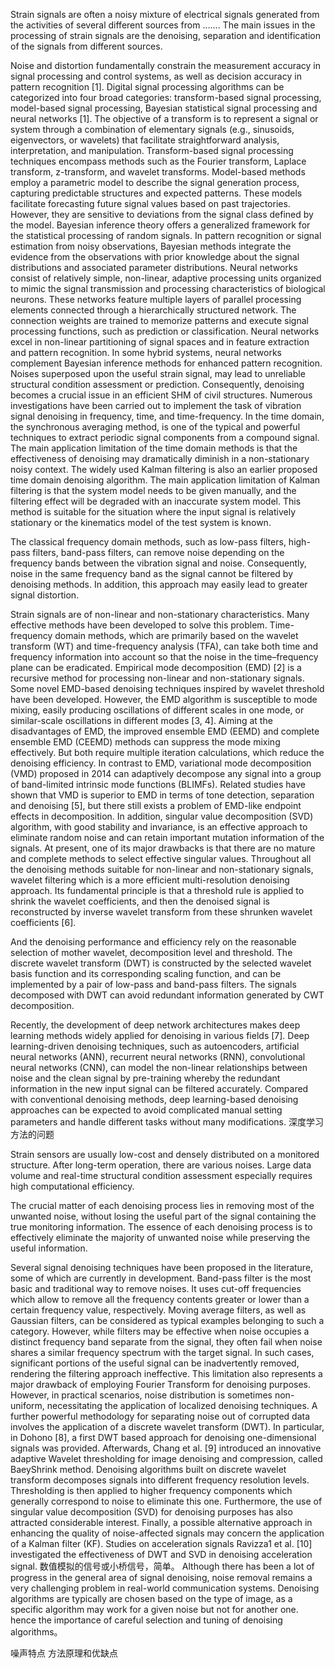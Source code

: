 Strain signals are often a noisy mixture of electrical signals generated from the activities of several different sources from ……. The main issues in the processing of strain signals are the denoising, separation and identification of the signals from different sources.

Noise and distortion fundamentally constrain the measurement accuracy in signal processing and control systems, as well as decision accuracy in pattern recognition [1]. 
Digital signal processing algorithms can be categorized into four broad categories: transform-based signal processing, model-based signal processing, Bayesian statistical signal processing and neural networks [1]. The objective of a transform is to represent a signal or system through a combination of elementary signals (e.g., sinusoids, eigenvectors, or wavelets) that facilitate straightforward analysis, interpretation, and manipulation. Transform-based signal processing techniques encompass methods such as the Fourier transform, Laplace transform, z-transform, and wavelet transforms. Model-based methods employ a parametric model to describe the signal generation process, capturing predictable structures and expected patterns. These models facilitate forecasting future signal values based on past trajectories. However, they are sensitive to deviations from the signal class defined by the model. Bayesian inference theory offers a generalized framework for the statistical processing of random signals. In pattern recognition or signal estimation from noisy observations, Bayesian methods integrate the evidence from the observations with prior knowledge about the signal distributions and associated parameter distributions. Neural networks consist of relatively simple, non-linear, adaptive processing units organized to mimic the signal transmission and processing characteristics of biological neurons. These networks feature multiple layers of parallel processing elements connected through a hierarchically structured network. The connection weights are trained to memorize patterns and execute signal processing functions, such as prediction or classification. Neural networks excel in non-linear partitioning of signal spaces and in feature extraction and pattern recognition. In some hybrid systems, neural networks complement Bayesian inference methods for enhanced pattern recognition.
Noises superposed upon the useful strain signal, may lead to unreliable structural condition assessment or prediction. Consequently, denoising becomes a crucial issue in an efficient SHM of civil structures.
Numerous investigations have been carried out to implement the task of vibration signal denoising in frequency, time, and time-frequency. In the time domain, the synchronous averaging method, is one of the typical and powerful techniques to extract periodic signal components from a compound signal. The main application limitation of the time domain methods is that the effectiveness of denoising may dramatically diminish in a non-stationary noisy context. The widely used Kalman filtering is also an earlier proposed time domain denoising algorithm. The main application limitation of Kalman filtering is that the system model needs to be given manually, and the filtering effect will be degraded with an inaccurate system model. This method is suitable for the situation where the input signal is relatively stationary or the kinematics model of the test system is known. 

The classical frequency domain methods, such as low-pass filters, high-pass filters, band-pass filters, can remove noise depending on the frequency bands between the vibration signal and noise. Consequently, noise in the same frequency band as the signal cannot be filtered by denoising methods. In addition, this approach may easily lead to greater signal distortion. 

Strain signals are of non-linear and non-stationary characteristics. Many effective methods have been developed to solve this problem.
Time-frequency domain methods, which are primarily based on the wavelet transform (WT) and time-frequency analysis (TFA), can take both time and frequency information into account so that the noise in the time–frequency plane can be eradicated. 
Empirical mode decomposition (EMD) [2] is a recursive method for processing non-linear and non-stationary signals. Some novel EMD-based denoising techniques inspired by wavelet threshold have been developed. However, the EMD algorithm is susceptible to mode mixing, easily producing oscillations of different scales in one mode, or similar-scale oscillations in different modes [3, 4]. Aiming at the disadvantages of EMD, the improved ensemble EMD (EEMD) and complete ensemble EMD (CEEMD) methods can suppress the mode mixing effectively. But both require multiple iteration calculations, which reduce the denoising efficiency. In contrast to EMD, variational mode decomposition (VMD) proposed in 2014 can adaptively decompose any signal into a group of band-limited intrinsic mode functions (BLIMFs). Related studies have shown that VMD is superior to EMD in terms of tone detection, separation and denoising [5], but there still exists a problem of EMD-like endpoint effects in decomposition. In addition, singular value decomposition (SVD) algorithm, with good stability and invariance, is an effective approach to eliminate random noise and can retain important mutation information of the signals. At present, one of its major drawbacks is that there are no mature and complete methods to select effective singular values. Throughout all the denoising methods suitable for non-linear and non-stationary signals, wavelet filtering which is a more efficient multi-resolution denoising approach. Its fundamental principle is that a threshold rule is applied to shrink the wavelet coefficients, and then the denoised signal is reconstructed by inverse wavelet transform from these shrunken wavelet coefficients [6]. 

And the denoising performance and efficiency rely on the reasonable selection of mother wavelet, decomposition level and threshold. The discrete wavelet transform (DWT) is constructed by the selected wavelet basis function and its corresponding scaling function, and can be implemented by a pair of low-pass and band-pass filters. The signals decomposed with DWT can avoid redundant information generated by CWT decomposition.

Recently, the development of deep network architectures makes deep learning methods widely applied for denoising in various fields [7]. Deep learning-driven denoising techniques, such as autoencoders, artificial neural networks (ANN), recurrent neural networks (RNN), convolutional neural networks (CNN), can model the non-linear relationships between noise and the clean signal by pre-training whereby the redundant information in the new input signal can be filtered accurately. Compared with conventional denoising methods, deep learning-based denoising approaches can be expected to avoid complicated manual setting parameters and handle different tasks without many modifications. 深度学习方法的问题

Strain sensors are usually low-cost and densely distributed on a monitored structure. After long-term operation, there are various noises. Large data volume and real-time structural condition assessment especially requires high computational efficiency.

The crucial matter of each denoising process lies in removing most of the unwanted noise, without losing the useful part of the signal containing the true monitoring information.
The essence of each denoising process is to effectively eliminate the majority of unwanted noise while preserving the useful information.

Several signal denoising techniques have been proposed in the literature, some of which are currently in development. Band-pass filter is the most basic and traditional way to remove noises.
It uses cut-off frequencies which allow to remove all the frequency contents greater or lower than a certain frequency value, respectively. Moving average filters, as well as Gaussian filters, can be considered as typical examples belonging to such a category. However, while filters may be effective when noise occupies a distinct frequency band separate from the signal, they often fail when noise shares a similar frequency spectrum with the target signal. In such cases, significant portions of the useful signal can be inadvertently removed, rendering the filtering approach ineffective. This limitation also represents a major drawback of employing Fourier Transform for denoising purposes. However, in practical scenarios, noise distribution is sometimes non-uniform, necessitating the application of localized denoising techniques.
A further powerful methodology for separating noise out of corrupted data involves the application of a discrete wavelet transform (DWT). In particular, in Dohono [8], a first DWT based approach for denoising one-dimensional signals was provided. Afterwards, Chang et al. [9] introduced an innovative adaptive Wavelet thresholding for image denoising and compression, called BaeyShrink method. Denoising algorithms built on discrete wavelet transform decomposes signals into different frequency resolution levels. Thresholding is then applied to higher frequency components which generally correspond to noise to eliminate this one.
Furthermore, the use of singular value decomposition (SVD) for denoising purposes has also attracted considerable interest.
Finally, a possible alternative approach in enhancing the quality of noise-affected signals may concern the application of a Kalman filter (KF).
Studies on acceleration signals 
Ravizza1 et al. [10] investigated the effectiveness of DWT and SVD in denoising acceleration signal. 
数值模拟的信号或小桥信号，简单。
Although there has been a lot of progress in the general area of signal denoising, noise removal remains a very challenging problem in real-world communication systems. Denoising algorithms are typically are chosen based on the type of image, as a specific algorithm may work for a given noise but not for another one. hence the importance of careful selection and tuning of denoising algorithms。

噪声特点
方法原理和优缺点

